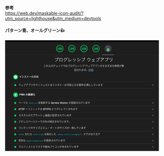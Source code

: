 **参考**  
https://web.dev/maskable-icon-audit/?utm_source=lighthouse&utm_medium=devtools  

#### パターン青、オールグリーン👍  
<img src="https://github.com/ryosuke1256/image/blob/main/pwa2.png" />
